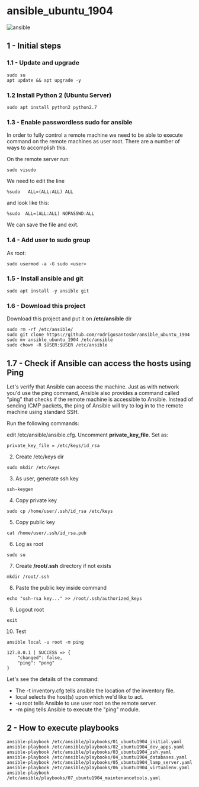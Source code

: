 # ansible_ubuntu_1904

![ansible](https://cdn1.imggmi.com/uploads/2019/6/25/fe297f9c471f9e22fb6d984a5ea6715e-full.png)

## 1 - Initial steps

### 1.1 - Update and upgrade

```
sudo su
apt update && apt upgrade -y
```

### 1.2 Install Python 2 (Ubuntu Server)

```
sudo apt install python2 python2.7
```

### 1.3 - Enable passwordless sudo for ansible

In order to fully control a remote machine we need to be able to execute command on the remote machines as user root. 
There are a number of ways to accomplish this.

On the remote server run:

```
sudo visudo
```

We need to edit the line

```
%sudo   ALL=(ALL:ALL) ALL
```

and look like this:

```
%sudo  ALL=(ALL:ALL) NOPASSWD:ALL
```

We can save the file and exit.

### 1.4 - Add user to sudo group

As root:

```
sudo usermod -a -G sudo <user>
```

### 1.5 - Install ansible and git

```
sudo apt install -y ansible git
```

### 1.6 - Download this project

Download this project and put it on **/etc/ansible** dir

```
sudo rm -rf /etc/ansible/
sudo git clone https://github.com/rodrigosantosbr/ansible_ubuntu_1904
sudo mv ansible_ubuntu_1904 /etc/ansible
sudo chown -R $USER:$USER /etc/ansible
```

## 1.7 - Check if Ansible can access the hosts using Ping

Let's verify that Ansible can access the machine. 
Just as with network you'd use the ping command, Ansible also provides a command called "ping" that checks if the remote machine is accessible to Ansible. 
Instead of sending ICMP packets, the ping of Ansible will try to log in to the remote machine using standard SSH.

Run the following commands:

edit /etc/ansible/ansible.cfg. Uncomment **private_key_file**. Set as:

```
private_key_file = /etc/keys/id_rsa
```

2) Create /etc/keys dir

```
sudo mkdir /etc/keys
```

3) As user, generate ssh key

```
ssh-keygen
```

4) Copy private key

```
sudo cp /home/user/.ssh/id_rsa /etc/keys
```

5) Copy public key

```
cat /home/user/.ssh/id_rsa.pub
```

6) Log as root

```
sudo su
```

7) Create **/root/.ssh** directory if not exists

```
mkdir /root/.ssh
```

8) Paste the public key inside command 

```
echo "ssh-rsa key..." >> /root/.ssh/authorized_keys
```

9) Logout root

```
exit
```

10) Test

```
ansible local -u root -m ping
```

```
127.0.0.1 | SUCCESS => {
    "changed": false,
    "ping": "pong"
}
```

Let's see the details of the command:

* The -t inventory.cfg tells ansible the location of the inventory file.
* local selects the host(s) upon which we'd like to act.
* -u root tells Ansible to use user root on the remote server.
* -m ping tells Ansible to execute the "ping" module.

## 2 - How to execute playbooks

```
ansible-playbook /etc/ansible/playbooks/01_ubuntu1904_initial.yaml
ansible-playbook /etc/ansible/playbooks/02_ubuntu1904_dev_apps.yaml
ansible-playbook /etc/ansible/playbooks/03_ubuntu1904_zsh.yaml
ansible-playbook /etc/ansible/playbooks/04_ubuntu1904_databases.yaml
ansible-playbook /etc/ansible/playbooks/05_ubuntu1904_lamp_server.yaml
ansible-playbook /etc/ansible/playbooks/06_ubuntu1904_virtualenv.yaml
ansible-playbook /etc/ansible/playbooks/07_ubuntu1904_maintenancetools.yaml
```
